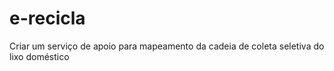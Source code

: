 # e-recicla
Criar um serviço de apoio para mapeamento da cadeia de coleta seletiva do lixo doméstico

